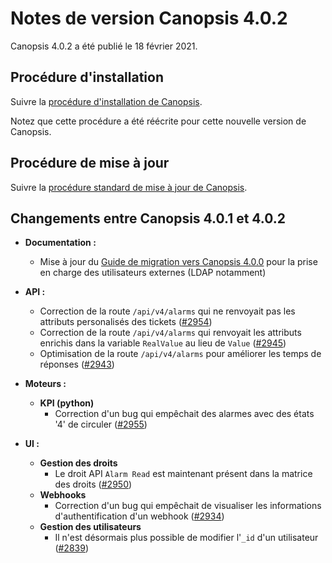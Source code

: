 # Notes de version Canopsis 4.0.2

Canopsis 4.0.2 a été publié le 18 février 2021.

## Procédure d'installation

Suivre la [procédure d'installation de Canopsis](../guide-administration/installation/index.md).

Notez que cette procédure a été réécrite pour cette nouvelle version de Canopsis.

## Procédure de mise à jour

Suivre la [procédure standard de mise à jour de Canopsis](../guide-administration/mise-a-jour/index.md).

## Changements entre Canopsis 4.0.1 et 4.0.2

*  **Documentation :**
    * Mise à jour du [Guide de migration vers Canopsis 4.0.0](migration/migration-4.0.0.md) pour la prise en charge des utilisateurs externes (LDAP notamment)

*  **API :**
    * Correction de la route `/api/v4/alarms` qui ne renvoyait pas les attributs personalisés des tickets ([#2954](https://git.canopsis.net/canopsis/canopsis/-/issues/2954))
    * Correction de la route `/api/v4/alarms` qui renvoyait les attributs enrichis dans la variable `RealValue` au lieu de `Value` ([#2945](https://git.canopsis.net/canopsis/canopsis/-/issues/2945))
    * Optimisation de la route `/api/v4/alarms` pour améliorer les temps de réponses ([#2943](https://git.canopsis.net/canopsis/canopsis/-/issues/2943))
*  **Moteurs :**
    * **KPI (python)**
        * Correction d'un bug qui empêchait des alarmes avec des états '4' de circuler ([#2955](https://git.canopsis.net/canopsis/canopsis/-/issues/2955))
*  **UI :**
    *  **Gestion des droits**
        *  Le droit API `Alarm Read` est maintenant présent dans la matrice des droits ([#2950](https://git.canopsis.net/canopsis/canopsis/-/issues/2950))
    *  **Webhooks**
        *  Correction d'un bug qui empêchait de visualiser les informations d'authentification d'un webhook ([#2934](https://git.canopsis.net/canopsis/canopsis/-/issues/2934))
    *  **Gestion des utilisateurs**
        *  Il n'est désormais plus possible de modifier l'`_id` d'un utilisateur ([#2839](https://git.canopsis.net/canopsis/canopsis/-/issues/2839))
